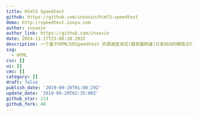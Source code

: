 ```yaml
---
title: Html5 Speedtest
github: https://github.com/insoxin/html5-speedtest
demo: http://speedtest.isoyu.com
author: insoxin
author_link: https://github.com/insoxin
date: 2024-11-27T23:08:10.293Z
description: 一个基于HTML5的Speedtest 开源速度测试(服务器网速)只有9kb的精简汉化
ssg:
  - HTML
css: []
ui: []
cms: []
category: []
draft: false
publish_date: '2019-09-20T01:00:29Z'
update_date: '2019-09-20T02:35:00Z'
github_star: 114
github_fork: 40
---
```

